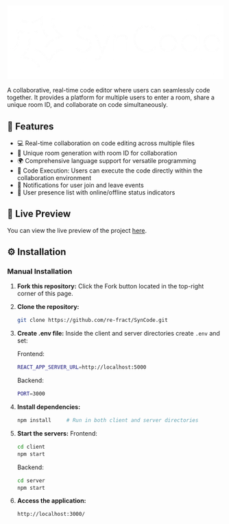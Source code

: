 ![logo](https://github.com/re-fract/SynCode/blob/main/client/public/syncode.png)

A collaborative, real-time code editor where users can seamlessly code together. It provides a platform for multiple users to enter a room, share a unique room ID, and collaborate on code simultaneously.

## 🔮 Features

- 💻 Real-time collaboration on code editing across multiple files
- 🚀 Unique room generation with room ID for collaboration
- 🌍 Comprehensive language support for versatile programming
- 🚀 Code Execution: Users can execute the code directly within the collaboration environment
- 📣 Notifications for user join and leave events
- 👥 User presence list with online/offline status indicators

## 🚀 Live Preview

You can view the live preview of the project [here](https://syn-code-one.vercel.app/).

## ⚙️ Installation

### Manual Installation

1. **Fork this repository:** Click the Fork button located in the top-right corner of this page.
2. **Clone the repository:**
   ```bash
   git clone https://github.com/re-fract/SynCode.git
   ```
3. **Create .env file:**
   Inside the client and server directories create `.env` and set:

   Frontend:

   ```bash
   REACT_APP_SERVER_URL=http://localhost:5000
   ```

   Backend:

   ```bash
   PORT=3000
   ```

4. **Install dependencies:**
   ```bash
   npm install     # Run in both client and server directories
   ```
5. **Start the servers:**
   Frontend:
   ```bash
   cd client
   npm start
   ```
   Backend:
   ```bash
   cd server
   npm start
   ```
6. **Access the application:**
   ```bash
   http://localhost:3000/
   ```

